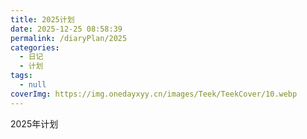 ```yaml
---
title: 2025计划
date: 2025-12-25 08:58:39
permalink: /diaryPlan/2025
categories:
  - 日记
  - 计划
tags:
  - null
coverImg: https://img.onedayxyy.cn/images/Teek/TeekCover/10.webp
---
```


2025年计划